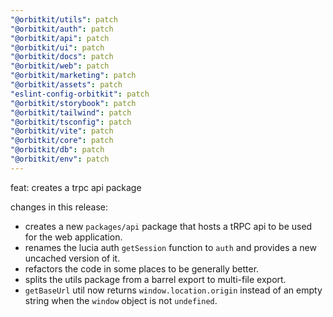 ```yaml
---
"@orbitkit/utils": patch
"@orbitkit/auth": patch
"@orbitkit/api": patch
"@orbitkit/ui": patch
"@orbitkit/docs": patch
"@orbitkit/web": patch
"@orbitkit/marketing": patch
"@orbitkit/assets": patch
"eslint-config-orbitkit": patch
"@orbitkit/storybook": patch
"@orbitkit/tailwind": patch
"@orbitkit/tsconfig": patch
"@orbitkit/vite": patch
"@orbitkit/core": patch
"@orbitkit/db": patch
"@orbitkit/env": patch
---
```


feat: creates a trpc api package

changes in this release:

- creates a new `packages/api` package that hosts a tRPC api to be used for the web application.
- renames the lucia auth `getSession` function to `auth` and provides a new uncached version of it.
- refactors the code in some places to be generally better.
- splits the utils package from a barrel export to multi-file export.
- `getBaseUrl` util now returns `window.location.origin` instead of an empty string when the `window` object is not `undefined`.

